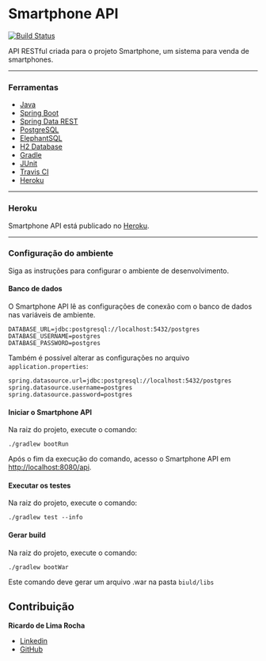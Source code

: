 # Smartphone API
[![Build Status](https://travis-ci.com/lericardolima/smartphone-api.svg?branch=develop)](https://travis-ci.com/lericardolima/smartphone-api)

API RESTful criada para o projeto Smartphone, um sistema para venda de smartphones.

---
### Ferramentas

*  [Java](https://www.java.com/pt_BR/)
*  [Spring Boot](https://spring.io/projects/spring-boot)
*  [Spring Data REST](https://spring.io/projects/spring-data-rest)
*  [PostgreSQL](https://www.postgresql.org/)
*  [ElephantSQL](https://www.elephantsql.com/)
*  [H2 Database](https://www.h2database.com/html/main.html)
*  [Gradle](https://gradle.org/)
*  [JUnit](https://junit.org/junit5/)
*  [Travis CI](https://travis-ci.com/)
*  [Heroku](https://dashboard.heroku.com/)
---
### Heroku

  Smartphone API está publicado no [Heroku](http://smartphone-api.herokuapp.com/api/browser/index.html).

---
### Configuração do ambiente

Siga as instruções para configurar o ambiente de desenvolvimento.

#### Banco de dados

  O Smartphone API lê as configurações de conexão com o banco de dados nas variáveis de ambiente.
  ```
  DATABASE_URL=jdbc:postgresql://localhost:5432/postgres
  DATABASE_USERNAME=postgres
  DATABASE_PASSWORD=postgres
  ``` 

  Também é possível alterar as configurações no arquivo `application.properties`:
  ```
  spring.datasource.url=jdbc:postgresql://localhost:5432/postgres
  spring.datasource.username=postgres
  spring.datasource.password=postgres
  ``` 

#### Iniciar o Smartphone API

  Na raiz do projeto, execute o comando:
  ```
  ./gradlew bootRun
  ```

  Após o fim da execução do comando, acesso o Smartphone API em [http://localhost:8080/api](http://localhost:8080/api).
  
#### Executar os testes

  Na raiz do projeto, execute o comando:
  ```
  ./gradlew test --info
  ```
  
#### Gerar build

  Na raiz do projeto, execute o comando:
  ```
  ./gradlew bootWar
  ```
  Este comando deve gerar um arquivo .war na pasta `biuld/libs`
  
  ## Contribuição
  
   **Ricardo de Lima Rocha**
  *  [Linkedin](https://www.linkedin.com/in/ricardo-de-lima-rocha/)
  *  [GitHub](https://github.com/lericardolima)
